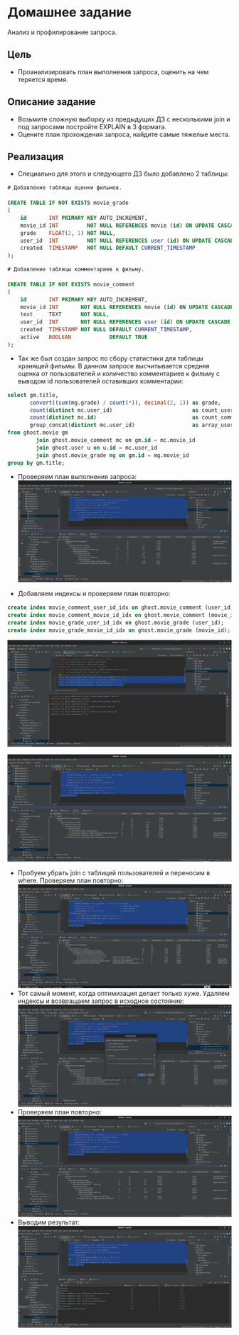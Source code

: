 # Домашнее задание

Анализ и профилирование запроса.

## Цель

+ Проанализировать план выполнения запроса, оценить на чем теряется время.

## Описание задание

+ Возьмите сложную выборку из предыдущих ДЗ с несколькими join и под запросами постройте EXPLAIN в 3 формата.
+ Оцените план прохождения запроса, найдите самые тяжелые места.

## Реализация

+ Специально для этого и следующего ДЗ было добавлено 2 таблицы:

```SQL 
# Добавление таблицы оценки фильмов.

CREATE TABLE IF NOT EXISTS movie_grade
(
    id       INT PRIMARY KEY AUTO_INCREMENT,
    movie_id INT         NOT NULL REFERENCES movie (id) ON UPDATE CASCADE,
    grade    FLOAT(2, 1) NOT NULL,
    user_id  INT         NOT NULL REFERENCES user (id) ON UPDATE CASCADE,
    created  TIMESTAMP   NOT NULL DEFAULT CURRENT_TIMESTAMP
);
```

```SQL 
# Добавление таблицы комментариев к фильму.

CREATE TABLE IF NOT EXISTS movie_comment
(
    id       INT PRIMARY KEY AUTO_INCREMENT,
    movie_id INT       NOT NULL REFERENCES movie (id) ON UPDATE CASCADE,
    text     TEXT      NOT NULL,
    user_id  INT       NOT NULL REFERENCES user (id) ON UPDATE CASCADE,
    created  TIMESTAMP NOT NULL DEFAULT CURRENT_TIMESTAMP,
    active   BOOLEAN            DEFAULT TRUE
);
```

+ Так же был создан запрос по сбору статистики для таблицы хранящей фильмы. В данном запросе высчитывается средняя
  оценка от пользователей и количество комментариев к фильму с выводом id пользователей оставивших комментарии:

```SQL
select gm.title,
       convert((sum(mg.grade) / count(*)), decimal(2, 1)) as grade,
       count(distinct mc.user_id)                         as count_user_comment,
       count(distinct mc.id)                              as count_comment,
       group_concat(distinct mc.user_id)                  as array_user_id
from ghost.movie gm
         join ghost.movie_comment mc on gm.id = mc.movie_id
         join ghost.user u on u.id = mc.user_id
         join ghost.movie_grade mg on gm.id = mg.movie_id
group by gm.title;
```

+ Проверяем план выполнения запроса: ![:](./png/1.png)

+ Добавляем индексы и проверяем план повторно:

```SQL 
create index movie_comment_user_id_idx on ghost.movie_comment (user_id);
create index movie_comment_movie_id_idx on ghost.movie_comment (movie_id);
create index movie_grade_user_id_idx on ghost.movie_grade (user_id);
create index movie_grade_movie_id_idx on ghost.movie_grade (movie_id);
```

![:](./png/2.png)

![:](./png/3.png)

+ Пробуем убрать join с таблицей пользователей и переносим в where. Проверяем план повторно: ![:](./png/4.png)
+ Тот самый момент, когда оптимизация делает только хуже. Удаляем индексы и возвращаем запрос в исходное
  состояние: ![:](./png/5.png)
+ Проверяем план повторно: ![:](./png/6.png)
+ Выводим результат: ![:](./png/7.png)



